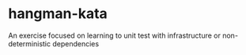 # hangman-kata
An exercise focused on learning to unit test with infrastructure or non-deterministic dependencies
